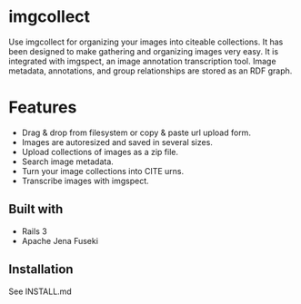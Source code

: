 # imgcollect
Use imgcollect for organizing your images into citeable collections.
It has been designed to make gathering and organizing images very easy.
It is integrated with imgspect, an image annotation transcription tool.
Image metadata, annotations, and group relationships are stored as an RDF graph.

# Features
* Drag & drop from filesystem or copy & paste url upload form.
* Images are autoresized and saved in several sizes.
* Upload collections of images as a zip file.
* Search image metadata.
* Turn your image collections into CITE urns.
* Transcribe images with imgspect.

## Built with
* Rails 3
* Apache Jena Fuseki

## Installation
See INSTALL.md